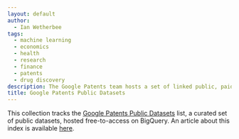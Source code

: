 ```yaml
---
layout: default
author: 
  - Ian Wetherbee
tags: 
  - machine learning
  - economics
  - health
  - research
  - finance
  - patents
  - drug discovery
description: The Google Patents team hosts a set of linked public, paid and private data, publicly accessible on BigQuery. The core of these datasets is the public Google Patents Public Data table of worldwide bibliographic information on more than 90 million patent publications from 17 countries and US full text, provided by IFI CLAIMS Patent Services.
title: Google Patents Public Datasets
---
```


This collection tracks the [Google Patents Public Datasets](https://console.cloud.google.com/marketplace/browse?q=google%20patents%20public%20datasets&filter=solution-type:dataset) list, a curated set of public datasets, hosted free-to-access on BigQuery. An article about this index is available [here](https://cloud.google.com/blog/topics/public-datasets/google-patents-public-datasets-connecting-public-paid-and-private-patent-data).
